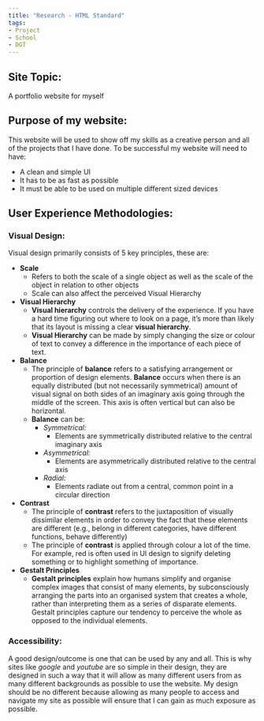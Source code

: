 ```yaml
---
title: "Research - HTML Standard"
tags:
- Project
- School
- DGT
---
```

## Site Topic:
A portfolio website for myself

## Purpose of my website:
This website will be used to show off my skills as a creative person and all of the projects that I have done. 
To be successful my website will need to have:
- A clean and simple UI
- It has to be as fast as possible
- It must be able to be used on multiple different sized devices

## User Experience Methodologies:
### Visual Design:
Visual design primarily consists of 5 key principles, these are:
- **Scale**
	- Refers to both the scale of a single object as well as the scale of the object in relation to other objects
	- Scale can also affect the perceived Visual Hierarchy
- **Visual Hierarchy**
	- **Visual hierarchy** controls the delivery of the experience. If you have a hard time figuring out where to look on a page, it’s more than likely that its layout is missing a clear **visual hierarchy**.
	- **Visual Hierarchy** can be made by simply changing the size or colour of text to convey a difference in the importance of each piece of text.
- **Balance**
	- The principle of **balance** refers to a satisfying arrangement or proportion of design elements. **Balance** occurs when there is an equally distributed (but not necessarily symmetrical) amount of visual signal on both sides of an imaginary axis going through the middle of the screen. This axis is often vertical but can also be horizontal.
	- **Balance** can be:
		- *Symmetrical:*
			- Elements are symmetrically distributed relative to the central imaginary axis
		- *Asymmetrical:*
			- Elements are asymmetrically distributed relative to the central axis
		- *Radial:*
			- Elements radiate out from a central, common point in a circular direction
- **Contrast**
	- The principle of **contrast** refers to the juxtaposition of visually dissimilar elements in order to convey the fact that these elements are different (e.g., belong in different categories, have different functions, behave differently)
	- The principle of **contrast** is applied through colour a lot of the time. For example, red is often used in UI design to signify deleting something or to highlight something of importance.
- **Gestalt Principles**
	- **Gestalt principles** explain how humans simplify and organise complex images that consist of many elements, by subconsciously arranging the parts into an organised system that creates a whole, rather than interpreting them as a series of disparate elements. Gestalt principles capture our tendency to perceive the whole as opposed to the individual elements.

### Accessibility:
A good design/outcome is one that can be used by any and all. This is why sites like *google* and *youtube* are so simple in their design, they are designed in such a way that it will allow as many different users from as many different backgrounds as possible to use the website. My design should be no different because allowing as many people to access and navigate my site as possible will ensure that I can gain as much exposure as possible.